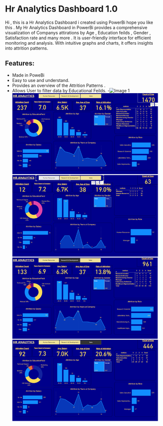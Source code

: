 # Hr Analytics Dashboard 1.0
Hi , this is a Hr Analytics Dashboard i created using PowerBi hope you like this .
My Hr Analytics Dashboard in PowerBi provides a comprehensive visualization of Companys attirations by Age , Education feilds , Gender , Satisfaction rate and many more . It is  user-friendly interface for efficient monitoring and analysis. With intuitive graphs and charts, it offers insights into attrition patterns.    

## Features:
- Made in PoweBi
- Easy to use and understand.
- Provides an overview of the Attrition Patterns .   
- Allows User to filter data by Educational Feilds.
-![Image 1](assets/1st.JPG)
![Image 1](assets/1st.png)
![Image 2](assets/hr.png)
![Image 3](assets/rd.png)
![Image 4](assets/sales.png)
